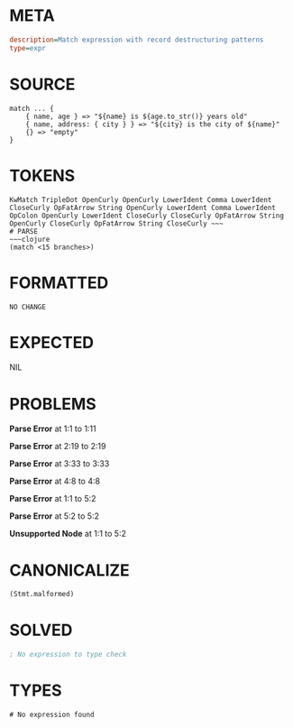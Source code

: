 # META
~~~ini
description=Match expression with record destructuring patterns
type=expr
~~~
# SOURCE
~~~roc
match ... {
    { name, age } => "${name} is ${age.to_str()} years old"
    { name, address: { city } } => "${city} is the city of ${name}"
    {} => "empty"
}
~~~
# TOKENS
~~~text
KwMatch TripleDot OpenCurly OpenCurly LowerIdent Comma LowerIdent CloseCurly OpFatArrow String OpenCurly LowerIdent Comma LowerIdent OpColon OpenCurly LowerIdent CloseCurly CloseCurly OpFatArrow String OpenCurly CloseCurly OpFatArrow String CloseCurly ~~~
# PARSE
~~~clojure
(match <15 branches>)
~~~
# FORMATTED
~~~roc
NO CHANGE
~~~
# EXPECTED
NIL
# PROBLEMS
**Parse Error**
at 1:1 to 1:11

**Parse Error**
at 2:19 to 2:19

**Parse Error**
at 3:33 to 3:33

**Parse Error**
at 4:8 to 4:8

**Parse Error**
at 1:1 to 5:2

**Parse Error**
at 5:2 to 5:2

**Unsupported Node**
at 1:1 to 5:2

# CANONICALIZE
~~~clojure
(Stmt.malformed)
~~~
# SOLVED
~~~clojure
; No expression to type check
~~~
# TYPES
~~~roc
# No expression found
~~~
